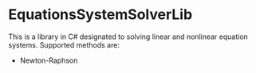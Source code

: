 # EquationsSystemSolverLib

This is a library in C# designated to solving linear and nonlinear equation systems. Supported methods are: 
* Newton-Raphson
